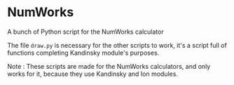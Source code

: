 # NumWorks
A bunch of Python script for the NumWorks calculator

The file ```draw.py``` is necessary for the other scripts to work, it's a script full of functions completing Kandinsky module's purposes.

Note :
These scripts are made for the NumWorks calculators, and only works for it, because they use Kandinsky and Ion modules.
